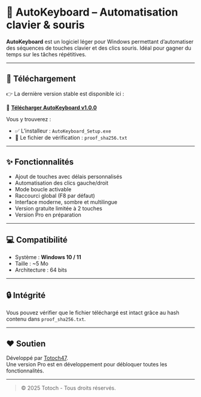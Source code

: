 # 🧠 AutoKeyboard – Automatisation clavier & souris

**AutoKeyboard** est un logiciel léger pour Windows permettant d’automatiser des séquences de touches clavier et des clics souris. Idéal pour gagner du temps sur les tâches répétitives.

---

## 🚀 Téléchargement

👉 La dernière version stable est disponible ici :

🔗 **[Télécharger AutoKeyboard v1.0.0](https://github.com/Totoch47/AutoKeyboard-Release/releases/tag/v1.0.0)**

Vous y trouverez :
- ✅ L’installeur : `AutoKeyboard_Setup.exe`
- 🔐 Le fichier de vérification : `proof_sha256.txt`

---

## ✨ Fonctionnalités

- Ajout de touches avec délais personnalisés
- Automatisation des clics gauche/droit
- Mode boucle activable
- Raccourci global (F8 par défaut)
- Interface moderne, sombre et multilingue
- Version gratuite limitée à 2 touches
- Version Pro en préparation

---

## 💻 Compatibilité

- Système : **Windows 10 / 11**
- Taille : ~5 Mo
- Architecture : 64 bits

---

## 🔒 Intégrité

Vous pouvez vérifier que le fichier téléchargé est intact grâce au hash contenu dans `proof_sha256.txt`.

---

## ❤️ Soutien

Développé par [Totoch47](https://github.com/Totoch47).  
Une version Pro est en développement pour débloquer toutes les fonctionnalités.

---

> © 2025 Totoch - Tous droits réservés.
